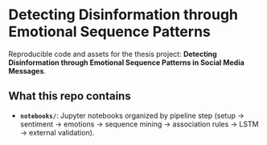 # Detecting Disinformation through Emotional Sequence Patterns

Reproducible code and assets for the thesis project:
**Detecting Disinformation through Emotional Sequence Patterns in Social Media Messages**.

## What this repo contains
- **`notebooks/`**: Jupyter notebooks organized by pipeline step (setup → sentiment → emotions → sequence mining → association rules → LSTM → external validation).
